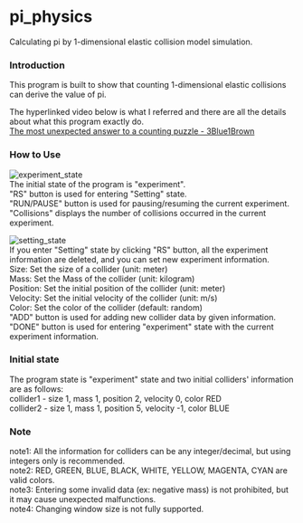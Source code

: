 # pi_physics
Calculating pi by 1-dimensional elastic collision model simulation.  

### Introduction
This program is built to show that counting 1-dimensional elastic collisions can derive the value of pi.  

The hyperlinked video below is what I referred and there are all the details about what this program exactly do.  
[The most unexpected answer to a counting puzzle - 3Blue1Brown](https://youtu.be/HEfHFsfGXjs)

### How to Use
![experiment_state](https://user-images.githubusercontent.com/100181857/155082583-1ecbec4a-a420-42f9-a109-e4b64cd400eb.png)  
The initial state of the program is "experiment".  
"RS" button is used for entering "Setting" state.  
"RUN/PAUSE" button is used for pausing/resuming the current experiment.  
"Collisions" displays the number of collisions occurred in the current experiment.    

![setting_state](https://user-images.githubusercontent.com/100181857/155082600-76c61301-0f61-4af8-ad95-b1c1438970f4.png)  
If you enter "Setting" state by clicking "RS" button, all the experiment information are deleted, and you can set new experiment information.  
Size: Set the size of a collider (unit: meter)  
Mass: Set the Mass of the collider (unit: kilogram)  
Position: Set the initial position of the collider (unit: meter)  
Velocity: Set the initial velocity of the collider (unit: m/s)  
Color: Set the color of the collider (default: random)  
"ADD" button is used for adding new collider data by given information.  
"DONE" button is used for entering "experiment" state with the current experiment information.    

### Initial state
The program state is "experiment" state and two initial colliders' information are as follows:  
collider1 - size 1, mass 1, position 2, velocity 0, color RED  
collider2 - size 1, mass 1, position 5, velocity -1, color BLUE  

### Note
note1: All the information for colliders can be any integer/decimal, but using integers only is recommended.  
note2: RED, GREEN, BLUE, BLACK, WHITE, YELLOW, MAGENTA, CYAN are valid colors.  
note3: Entering some invalid data (ex: negative mass) is not prohibited, but it may cause unexpected malfunctions.  
note4: Changing window size is not fully supported.  
